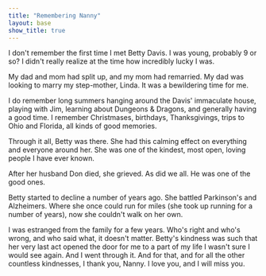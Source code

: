 ```yaml
---
title: "Remembering Nanny"
layout: base
show_title: true
---
```

I don't remember the first time I met Betty Davis. I was young, probably 9 or so? I didn't really realize at the time how incredibly lucky I was.

My dad and mom had split up, and my mom had remarried. My dad was looking to marry my step-mother, Linda. It was a bewildering time for me.

I do remember long summers hanging around the Davis' immaculate house, playing with Jim, learning about Dungeons & Dragons, and generally having a good time. I remember Christmases, birthdays, Thanksgivings, trips to Ohio and Florida, all kinds of good memories.

Through it all, Betty was there. She had this calming effect on everything and everyone around her. She was one of the kindest, most open, loving people I have ever known.

After her husband Don died, she grieved. As did we all. He was one of the good ones.

Betty started to decline a number of years ago. She battled Parkinson's and Alzheimers. Where she once could run for miles (she took up running for a number of years), now she couldn't walk on her own.

I was estranged from the family for a few years. Who's right and who's wrong, and who said what, it doesn't matter. Betty's kindness was such that her very last act opened the door for me to a part of my life I wasn't sure I would see again. And I went through it. And for that, and for all the other countless kindnesses, I thank you, Nanny. I love you, and I will miss you.
